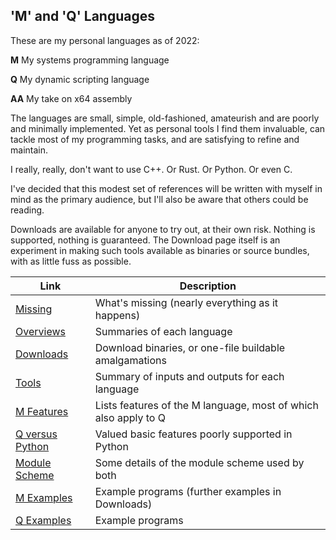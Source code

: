 ## 'M' and 'Q' Languages

These are my personal languages as of 2022:

**M** My systems programming language

**Q** My dynamic scripting language

**AA** My take on x64 assembly

The languages are small, simple, old-fashioned, amateurish and are poorly and minimally implemented. Yet as personal tools I find them invaluable, can tackle most of my programming tasks, and are satisfying to refine and maintain. 

I really, really, don't want to use C++. Or Rust. Or Python. Or even C.

I've decided that this modest set of references will be written with myself in mind as the primary audience, but I'll also be aware that others could be reading.

Downloads are available for anyone to try out, at their own risk. Nothing is supported, nothing is guaranteed. The Download page itself is an experiment in making such tools available as binaries or source bundles, with as little fuss as possible.

Link | Description
--- | ---
[Missing](Missing.md) | What's missing (nearly everything as it happens)
[Overviews](Overviews.md) | Summaries of each language
[Downloads](Downloads.md) | Download binaries, or one-file buildable amalgamations
[Tools](Tools.md) | Summary of inputs and outputs for each language
[M Features](Mfeatures.md) | Lists features of the M language, most of which also apply to Q
[Q versus Python](../QLang/QBasics.md) | Valued basic features poorly supported in Python
[Module Scheme](Modules.md) | Some details of the module scheme used by both
[M Examples](Examples) | Example programs (further examples in Downloads)
[Q Examples](../QLang/Examples) | Example programs
